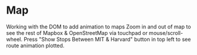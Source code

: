 # Map
Working with the DOM to add animation to maps
Zoom in and out of map to see the rest of Mapbox & OpenStreetMap via touchpad or mouse/scroll-wheel. 
Press "Show Stops Between MIT & Harvard" button in top left to see route animation plotted.
